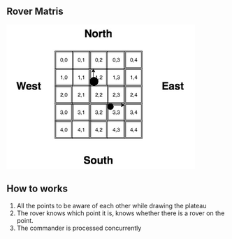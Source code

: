 ## Rover Matris
<img src="./mars-rover.jpg" alt="mars-rover"> 


## How to works
1. All the points to be aware of each other while drawing the plateau
2. The rover knows which point it is, knows whether there is a rover on the point.
3. The commander is processed concurrently
